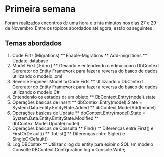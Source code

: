 # Primeira semana 

Foram realizados encontros de uma hora e trinta minutos nos dias 27 e 29 de Novembro. Entre os tópicos abordados até agora, estão os seguintes :

## Temas abordados

1. Code Firts (Migrations)
  ** Enable-Migrations
  ** Add-migrations
  ** Update-database
2. Model First (.Edmx)
** Gerando e entendendo o edmx com o DbContext Gererator do Entity Framework para fazer a reversa do banco de dados utilizando o modelo .xml
3. Reverse Engineer Model to Code Firts
** Utilizando o DbContext Gererator do Entity Framework para fazer a reversa do banco de dados utilizando o modelo C#
4. Entendendo os estados de um objeto
** DbContext.Entry(model).state 
5. Operações básicas de Insert
** dbContext.Entry(model).State = System.Data.Entity.EntityState.Added 
** dbContext.Model.Add(model)
6. Operações básicas de Update
** dbContext.Entry(model).State = System.Data.Entity.EntityState.Modified 
** dbContext.Model.Update(model)
7. Operações básicas de Consulta
** Find()
** Diferenças entre First() e FirstOrDefault()
** ToList()
** Diferenças entre Sigle() e SingleOrDefault()
8. Log DBContex
** Utilizar o log do entity para exibir o SQL em modelo Consolte DBContext.Configuration.log = Console.Write; 
